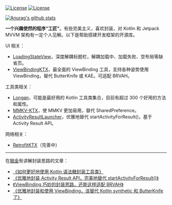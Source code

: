 
 
<!--
**DylanCaiCoding/DylanCaiCoding** is a ✨ _special_ ✨ repository because its `README.md` (this file) appears on your GitHub profile.
 
Here are some ideas to get you started:

- 🔭 I’m currently working on ...
- 🌱 I’m currently learning ...
- 👯 I’m looking to collaborate on ...
- 🤔 I’m looking for help with ...
- 💬 Ask me about ...
- 📫 How to reach me: ...
- 😄 Pronouns: ...
- ⚡ Fun fact: ...
-->

[![License](https://img.shields.io/badge/微信号-DylanCaiCoding-blue.svg)](https://github.com/DylanCaiCoding) [![License](https://img.shields.io/badge/掘金-DylanCai-green.svg)](https://juejin.cn/user/4195392100243000/posts) 

[![Anurag's github stats](https://github-readme-stats.vercel.app/api?username=DylanCaiCoding)](https://github.com/anuraghazra/github-readme-stats)

**一个兴趣使然的程序“工匠”**。有些完美主义，喜欢封装，对 Kotlin 和 Jetpack MVVM 架构有一定个人见解。以下是帮助搭建开发框架的开源库。

UI 相关：

- [LoadingStateView](https://github.com/DylanCaiCoding/LoadingStateView)，深度解耦标题栏，解耦加载中、加载失败、空布局等缺省页。
- [ViewBindingKTX](https://github.com/DylanCaiCoding/ViewBindingKTX)，最全面的 ViewBinding 工具，支持各种姿势使用 ViewBinding，替代 ButterKnife 或 KAE。可适配 BRVAH。

工具类相关：

- [Longan](https://github.com/DylanCaiCoding/Longan)，可能是最好用的 Kotlin 工具类集合，目前有超过 300 个好用的方法和属性。
- [MMKV-KTX](https://github.com/DylanCaiCoding/MMKV-KTX)，使 MMKV 更加易用，替代 SharedPreference。
- [ActivityResultLauncher](https://github.com/DylanCaiCoding/ActivityResultLauncher)，优雅地替代 startActivityForResult()，基于 Activity Result API。

网络相关：

- [RetrofitKTX](https://github.com/DylanCaiCoding/RetrofitKTX)（完善中）

---

在[掘金](https://juejin.cn/user/4195392100243000/posts)有讲解封装思路的文章：

- [《如何更好地使用 Kotlin 语法糖封装工具类》](https://juejin.cn/post/7020988520474869791)
- [《优雅地封装 Activity Result API，完美地替代 startActivityForResult()》](https://juejin.cn/post/6987575150283587592)
- [《ViewBinding 巧妙的封装思路，还能这样适配 BRVAH》](https://juejin.cn/post/6950530267547172901)
- [《优雅地封装和使用 ViewBinding，该替代 Kotlin synthetic 和 ButterKnife 了》](https://juejin.cn/post/6906153878312452103)
